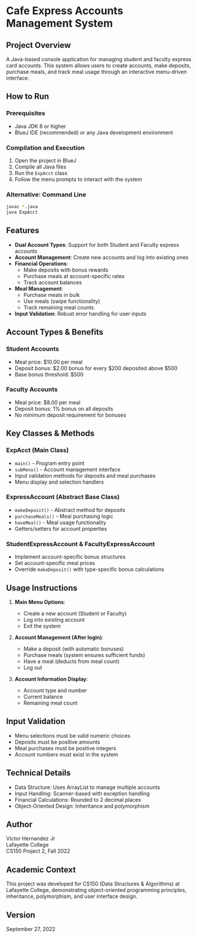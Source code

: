 # Cafe Express Accounts Management System

## Project Overview
A Java-based console application for managing student and faculty express card accounts. This system allows users to create accounts, make deposits, purchase meals, and track meal usage through an interactive menu-driven interface.

## How to Run

### Prerequisites
- Java JDK 8 or higher
- BlueJ IDE (recommended) or any Java development environment

### Compilation and Execution
1. Open the project in BlueJ
2. Compile all Java files
3. Run the `ExpAcct` class
4. Follow the menu prompts to interact with the system

### Alternative: Command Line
```bash
javac *.java
java ExpAcct
```

## Features
- **Dual Account Types**: Support for both Student and Faculty express accounts
- **Account Management**: Create new accounts and log into existing ones
- **Financial Operations**: 
  - Make deposits with bonus rewards
  - Purchase meals at account-specific rates
  - Track account balances
- **Meal Management**: 
  - Purchase meals in bulk
  - Use meals (swipe functionality)
  - Track remaining meal counts
- **Input Validation**: Robust error handling for user inputs

## Account Types & Benefits

### Student Accounts
- Meal price: $10.00 per meal
- Deposit bonus: $2.00 bonus for every $200 deposited above $500
- Base bonus threshold: $500

### Faculty Accounts  
- Meal price: $8.00 per meal
- Deposit bonus: 1% bonus on all deposits
- No minimum deposit requirement for bonuses


## Key Classes & Methods

### ExpAcct (Main Class)
- `main()` - Program entry point
- `subMenu()` - Account management interface
- Input validation methods for deposits and meal purchases
- Menu display and selection handlers

### ExpressAccount (Abstract Base Class)
- `makeDeposit()` - Abstract method for deposits
- `purchaseMeals()` - Meal purchasing logic
- `haveMeal()` - Meal usage functionality
- Getters/setters for account properties

### StudentExpressAccount & FacultyExpressAccount
- Implement account-specific bonus structures
- Set account-specific meal prices
- Override `makeDeposit()` with type-specific bonus calculations

## Usage Instructions
  1. **Main Menu Options**:
      - Create a new account (Student or Faculty)
      - Log into existing account
      - Exit the system
  
  2. **Account Management (After login)**:
      - Make a deposit (with automatic bonuses)
      - Purchase meals (system ensures sufficient funds)
      - Have a meal (deducts from meal count)
      - Log out
  
  3. **Account Information Display**:
      - Account type and number
      - Current balance
      - Remaining meal count

## Input Validation
  - Menu selections must be valid numeric choices
  - Deposits must be positive amounts
  - Meal purchases must be positive integers
  - Account numbers must exist in the system

## Technical Details
  - Data Structure: Uses ArrayList to manage multiple accounts
  - Input Handling: Scanner-based with exception handling
  - Financial Calculations: Rounded to 2 decimal places
  - Object-Oriented Design: Inheritance and polymorphism

## Author
  Victor Hernandez Jr  
  Lafayette College  
  CS150 Project 2, Fall 2022

## Academic Context
This project was developed for CS150 (Data Structures & Algorithms) at Lafayette College, demonstrating object-oriented programming principles, inheritance, polymorphism, and user interface design.

## Version
September 27, 2022


